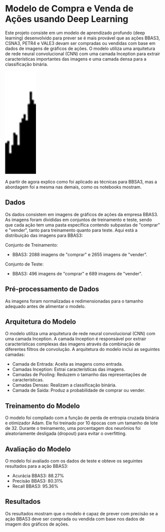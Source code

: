 # Modelo de Compra e Venda de Ações usando Deep Learning

Este projeto consiste em um modelo de aprendizado profundo (deep learning) desenvolvido para prever se é mais provável que as ações BBAS3, CSNA3, PETR4 e VALE3 devam ser compradas ou vendidas com base em dados de imagens de gráficos de ações. O modelo utiliza uma arquitetura de rede neural convolucional (CNN) com uma camada Inception para extrair características importantes das imagens e uma camada densa para a classificação binária.

![Exemplo de Gráfico de Ações](https://github.com/CarlosPareschi/DeepLearning_B3/blob/main/images/2019-12-09_1.png)

A partir de agora explico como foi aplicado as técnicas para BBSA3, mas a abordagem foi a mesma nas demais, como os notebooks mostram.

## Dados

Os dados consistem em imagens de gráficos de ações da empresa BBAS3. As imagens foram divididas em conjuntos de treinamento e teste, sendo que cada ação tem uma pasta específica contendo subpastas de "comprar" e "vender", tanto para treinamento quanto para teste. Aqui está a distribuição das imagens para BBAS3:

Conjunto de Treinamento:
- BBAS3: 2088 imagens de "comprar" e 2655 imagens de "vender".

Conjunto de Teste:
- BBAS3: 496 imagens de "comprar" e 689 imagens de "vender".

## Pré-processamento de Dados

As imagens foram normalizadas e redimensionadas para o tamanho adequado antes de alimentar o modelo.

## Arquitetura do Modelo

O modelo utiliza uma arquitetura de rede neural convolucional (CNN) com uma camada Inception. A camada Inception é responsável por extrair características complexas das imagens através da combinação de diferentes filtros de convolução. A arquitetura do modelo inclui as seguintes camadas:

- Camada de Entrada: Aceita as imagens como entrada.
- Camadas Inception: Extrai características das imagens.
- Camadas de Pooling: Reduzem o tamanho das representações de características.
- Camadas Densas: Realizam a classificação binária.
- Camada de Saída: Produz a probabilidade de comprar ou vender.

## Treinamento do Modelo

O modelo foi compilado com a função de perda de entropia cruzada binária e otimizador Adam. Ele foi treinado por 10 épocas com um tamanho de lote de 32. Durante o treinamento, uma porcentagem dos neurônios foi aleatoriamente desligada (dropout) para evitar o overfitting.

## Avaliação do Modelo

O modelo foi avaliado com os dados de teste e obteve os seguintes resultados para a ação BBAS3:

- Acurácia BBAS3: 88.27%
- Precisão BBAS3: 80.31%
- Recall BBAS3: 95.36%

## Resultados

Os resultados mostram que o modelo é capaz de prever com precisão se a ação BBAS3 deve ser comprada ou vendida com base nos dados de imagem dos gráficos de ações.
